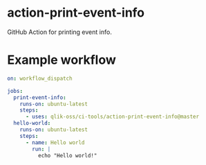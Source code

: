 # action-print-event-info

GitHub Action for printing event info.

# Example workflow

```yaml
on: workflow_dispatch

jobs:
  print-event-info:
    runs-on: ubuntu-latest
    steps:
      - uses: qlik-oss/ci-tools/action-print-event-info@master
  hello-world:
    runs-on: ubuntu-latest
    steps:
      - name: Hello world
        run: |
          echo "Hello world!"
```
